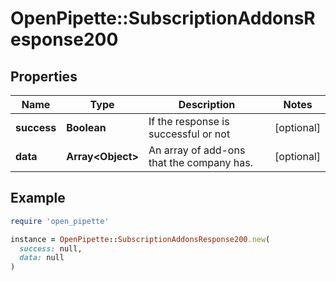 # OpenPipette::SubscriptionAddonsResponse200

## Properties

| Name | Type | Description | Notes |
| ---- | ---- | ----------- | ----- |
| **success** | **Boolean** | If the response is successful or not | [optional] |
| **data** | **Array&lt;Object&gt;** | An array of add-ons that the company has. | [optional] |

## Example

```ruby
require 'open_pipette'

instance = OpenPipette::SubscriptionAddonsResponse200.new(
  success: null,
  data: null
)
```

